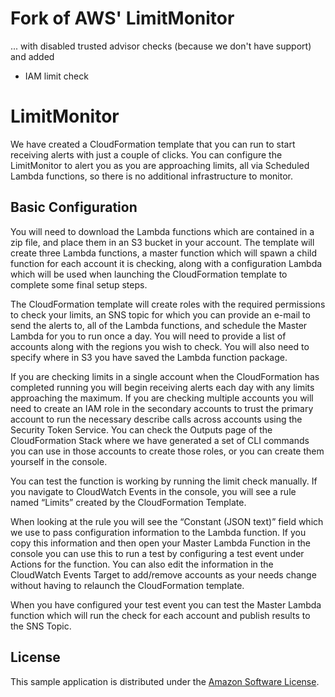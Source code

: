 # Fork of AWS' LimitMonitor

... with disabled trusted advisor checks (because we don't have support) and added

- IAM limit check


# LimitMonitor

We have created a CloudFormation template that you can run to start receiving alerts with just a couple of clicks.  You can configure the LimitMonitor to alert you as you are approaching limits, all via Scheduled Lambda functions, so there is no additional infrastructure to monitor.  

## Basic Configuration

You will need to download the Lambda functions which are contained in a zip file, and place them in an S3 bucket in your account.
The template will create three Lambda functions, a master function which will spawn a child function for each account it is checking, along with a configuration Lambda which will be used when launching the CloudFormation template to complete some final setup steps.

The CloudFormation template will create roles with the required permissions to check your limits, an SNS topic for which you can provide an e-mail to send the alerts to, all of the Lambda functions, and schedule the Master Lambda for you to run once a day.  You will need to provide a list of accounts along with the regions you wish to check.  You will also need to specify where in S3 you have saved the Lambda function package.

If you are checking limits in a single account when the CloudFormation has completed running you will begin receiving alerts each day with any limits approaching the maximum.  If you are checking multiple accounts you will need to create an IAM role in the secondary accounts to trust the primary account to run the necessary describe calls across accounts using the Security Token Service.  You can check the Outputs page of the CloudFormation Stack where we have generated a set of CLI commands you can use in those accounts to create those roles, or you can create them yourself in the console.

You can test the function is working by running the limit check manually.  If you navigate to CloudWatch Events in the console, you will see a rule named “Limits” created by the CloudFormation Template. 

When looking at the rule you will see the “Constant (JSON text)” field which we use to pass configuration information to the Lambda function.  If you copy this information and then open your Master Lambda Function in the console you can use this to run a test by configuring a test event under Actions for the function.  You can also edit the information in the CloudWatch Events Target to add/remove accounts as your needs change without having to relaunch the CloudFormation template.

When you have configured your test event you can test the Master Lambda function which will run the check for each account and publish results to the SNS Topic.

## License

This sample application is distributed under the
[Amazon Software License](https://aws.amazon.com/asl/).

